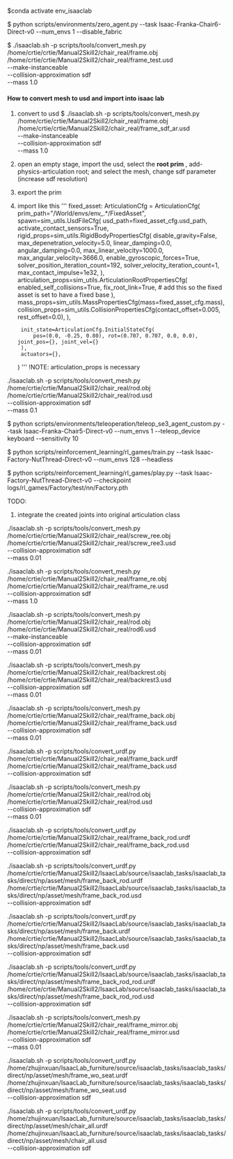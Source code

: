 $conda activate env_isaaclab


$ python scripts/environments/zero_agent.py --task Isaac-Franka-Chair6-Direct-v0 --num_envs 1 --disable_fabric

$ ./isaaclab.sh -p scripts/tools/convert_mesh.py \
  /home/crtie/crtie/Manual2Skill2/chair_real/frame.obj \
  /home/crtie/crtie/Manual2Skill2/chair_real/frame_test.usd \
  --make-instanceable \
  --collision-approximation sdf \
  --mass 1.0


#### How to convert mesh to usd and import into isaac lab
1. convert to usd
$ ./isaaclab.sh -p scripts/tools/convert_mesh.py \
  /home/crtie/crtie/Manual2Skill2/chair_real/frame.obj \
  /home/crtie/crtie/Manual2Skill2/chair_real/frame_sdf_ar.usd \
  --make-instanceable \
  --collision-approximation sdf \
  --mass 1.0

2. open an empty stage, import the usd, select the **root prim** , add-physics-articulation root; and select the mesh, change sdf parameter (increase sdf resolution)
3. export the prim
4. import like this
  '''
    fixed_asset: ArticulationCfg = ArticulationCfg(
        prim_path="/World/envs/env_.*/FixedAsset",
        spawn=sim_utils.UsdFileCfg(
            usd_path=fixed_asset_cfg.usd_path,
            activate_contact_sensors=True,
            rigid_props=sim_utils.RigidBodyPropertiesCfg(
                disable_gravity=False,
                max_depenetration_velocity=5.0,
                linear_damping=0.0,
                angular_damping=0.0,
                max_linear_velocity=1000.0,
                max_angular_velocity=3666.0,
                enable_gyroscopic_forces=True,
                solver_position_iteration_count=192,
                solver_velocity_iteration_count=1,
                max_contact_impulse=1e32,
            ),
            articulation_props=sim_utils.ArticulationRootPropertiesCfg(
                enabled_self_collisions=True,
                fix_root_link=True,  # add this so the fixed asset is set to have a fixed base
            ),
            mass_props=sim_utils.MassPropertiesCfg(mass=fixed_asset_cfg.mass),
            collision_props=sim_utils.CollisionPropertiesCfg(contact_offset=0.005, rest_offset=0.0),
        ),

        init_state=ArticulationCfg.InitialStateCfg(
            pos=(0.0, -0.25, 0.80), rot=(0.707, 0.707, 0.0, 0.0), joint_pos={}, joint_vel={}
        ),
        actuators={},
    )
  '''
  !NOTE: articulation_props is necessary



./isaaclab.sh -p scripts/tools/convert_mesh.py \
  /home/crtie/crtie/Manual2Skill2/chair_real/rod.obj \
  /home/crtie/crtie/Manual2Skill2/chair_real/rod.usd \
  --collision-approximation sdf \
  --mass 0.1


$ python scripts/environments/teleoperation/teleop_se3_agent_custom.py --task Isaac-Franka-Chair5-Direct-v0 --num_envs 1 --teleop_device keyboard --sensitivity 10


$ python scripts/reinforcement_learning/rl_games/train.py --task Isaac-Factory-NutThread-Direct-v0 --num_envs 128 --headless

$ python scripts/reinforcement_learning/rl_games/play.py --task Isaac-Factory-NutThread-Direct-v0 --checkpoint logs/rl_games/Factory/test/nn/Factory.pth

TODO:
1. integrate the created joints into original articulation class

./isaaclab.sh -p scripts/tools/convert_mesh.py \
  /home/crtie/crtie/Manual2Skill2/chair_real/screw_ree.obj \
  /home/crtie/crtie/Manual2Skill2/chair_real/screw_ree3.usd \
  --collision-approximation sdf \
  --mass 0.01

./isaaclab.sh -p scripts/tools/convert_mesh.py \
  /home/crtie/crtie/Manual2Skill2/chair_real/frame_re.obj \
  /home/crtie/crtie/Manual2Skill2/chair_real/frame_re.usd \
  --collision-approximation sdf \
  --mass 1.0


./isaaclab.sh -p scripts/tools/convert_mesh.py \
  /home/crtie/crtie/Manual2Skill2/chair_real/rod.obj \
  /home/crtie/crtie/Manual2Skill2/chair_real/rod6.usd \
  --make-instanceable \
  --collision-approximation sdf \
  --mass 0.01


./isaaclab.sh -p scripts/tools/convert_mesh.py \
  /home/crtie/crtie/Manual2Skill2/chair_real/backrest.obj \
  /home/crtie/crtie/Manual2Skill2/chair_real/backrest3.usd \
  --collision-approximation sdf \
  --mass 0.01


./isaaclab.sh -p scripts/tools/convert_mesh.py \
  /home/crtie/crtie/Manual2Skill2/chair_real/frame_back.obj \
  /home/crtie/crtie/Manual2Skill2/chair_real/frame_back.usd \
  --collision-approximation sdf \
  --mass 0.01


./isaaclab.sh -p scripts/tools/convert_urdf.py \
  /home/crtie/crtie/Manual2Skill2/chair_real/frame_back.urdf \
  /home/crtie/crtie/Manual2Skill2/chair_real/frame_back.usd \
  --collision-approximation sdf


./isaaclab.sh -p scripts/tools/convert_mesh.py \
  /home/crtie/crtie/Manual2Skill2/chair_real/rod.obj \
  /home/crtie/crtie/Manual2Skill2/chair_real/rod.usd \
  --collision-approximation sdf \
  --mass 0.01

./isaaclab.sh -p scripts/tools/convert_urdf.py \
  /home/crtie/crtie/Manual2Skill2/chair_real/frame_back_rod.urdf \
  /home/crtie/crtie/Manual2Skill2/chair_real/frame_back_rod.usd \
  --collision-approximation sdf

./isaaclab.sh -p scripts/tools/convert_urdf.py \
  /home/crtie/crtie/Manual2Skill2/IsaacLab/source/isaaclab_tasks/isaaclab_tasks/direct/np/asset/mesh/frame_back_rod.urdf \
  /home/crtie/crtie/Manual2Skill2/IsaacLab/source/isaaclab_tasks/isaaclab_tasks/direct/np/asset/mesh/frame_back_rod.usd \
  --collision-approximation sdf

./isaaclab.sh -p scripts/tools/convert_urdf.py \
  /home/crtie/crtie/Manual2Skill2/IsaacLab/source/isaaclab_tasks/isaaclab_tasks/direct/np/asset/mesh/frame_back.urdf \
  /home/crtie/crtie/Manual2Skill2/IsaacLab/source/isaaclab_tasks/isaaclab_tasks/direct/np/asset/mesh/frame_back.usd \
  --collision-approximation sdf

./isaaclab.sh -p scripts/tools/convert_urdf.py \
  /home/crtie/crtie/Manual2Skill2/IsaacLab/source/isaaclab_tasks/isaaclab_tasks/direct/np/asset/mesh/frame_back_rod_rod.urdf \
  /home/crtie/crtie/Manual2Skill2/IsaacLab/source/isaaclab_tasks/isaaclab_tasks/direct/np/asset/mesh/frame_back_rod_rod.usd \
  --collision-approximation sdf

./isaaclab.sh -p scripts/tools/convert_mesh.py \
  /home/crtie/crtie/Manual2Skill2/chair_real/frame_mirror.obj \
  /home/crtie/crtie/Manual2Skill2/chair_real/frame_mirror.usd \
  --collision-approximation sdf \
  --mass 0.01

./isaaclab.sh -p scripts/tools/convert_urdf.py \
  /home/zhujinxuan/IsaacLab_furniture/source/isaaclab_tasks/isaaclab_tasks/direct/np/asset/mesh/frame_wo_seat.urdf \
  /home/zhujinxuan/IsaacLab_furniture/source/isaaclab_tasks/isaaclab_tasks/direct/np/asset/mesh/frame_wo_seat.usd \
  --collision-approximation sdf

  ./isaaclab.sh -p scripts/tools/convert_urdf.py \
  /home/zhujinxuan/IsaacLab_furniture/source/isaaclab_tasks/isaaclab_tasks/direct/np/asset/mesh/chair_all.urdf \
  /home/zhujinxuan/IsaacLab_furniture/source/isaaclab_tasks/isaaclab_tasks/direct/np/asset/mesh/chair_all.usd \
  --collision-approximation sdf